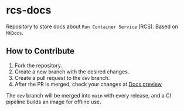 # rcs-docs

Repository to store docs about `Run Container Service` (RCS). Based on `MKDocs`.

## How to Contribute

1. Fork the repository.
2. Create a new branch with the desired changes.
3. Create a pull request to the `dev` branch.
4. After the PR is merged, check your changes at [Docs preview](https://dev--illustrious-custard-c6931e.netlify.app/)

The `dev` branch will be merged into `main` with every release, and a CI pipeline builds an image for offline use.
